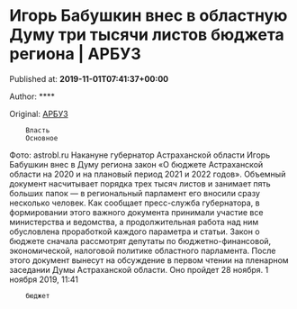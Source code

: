 
# Игорь Бабушкин внес в областную Думу три тысячи листов бюджета региона | АРБУЗ

Published at: **2019-11-01T07:41:37+00:00**

Author: ****

Original: [АРБУЗ](https://arbuztoday.ru/igor-babushkin-vnes-v-oblastnuyu-dumu-tri-tysyachi-listov-byudzheta-regiona/)


        Власть
        Основное
      
Фото: astrobl.ru
Накануне губернатор Астраханской области Игорь Бабушкин внес в Думу региона закон «О бюджете Астраханской области на 2020 и на плановый период 2021 и 2022 годов». Объемный документ насчитывает порядка трех тысяч листов и занимает пять больших папок — в региональный парламент его вносили сразу несколько человек.
Как сообщает пресс-служба губернатора, в формировании этого важного документа принимали участие все министерства и ведомства, а продолжительная работа над ним обусловлена проработкой каждого параметра и статьи.
Закон о бюджете сначала рассмотрят депутаты по бюджетно-финансовой, экономической, налоговой политике областного парламента. После этого документ вынесут на обсуждение в первом чтении на пленарном заседании Думы Астраханской области. Оно пройдет 28 ноября.
1 ноября 2019, 11:41

        бюджет
      
